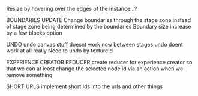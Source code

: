 Resize by hovering over the edges of the instance...?

BOUNDARIES UPDATE
  Change boundaries through the stage zone instead of stage zone being determined by the boundaries
  Boundary size increase by a few blocks option 

UNDO
  undo canvas stuff doesnt work now between stages
  undo doent work at all really Need to undo by textureId

EXPERIENCE CREATOR REDUCER
  create reducer for experience creator so that we can at least change the selected node id via an action when we remove something

SHORT URLS
  implement short Ids into the urls and other things